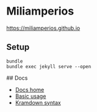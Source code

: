 # Miliamperios

https://miliamperios.github.io

## Setup

```
bundle
bundle exec jekyll serve --open
```

## Docs

* [Docs home](https://jekyllrb.com/docs/home/)
* [Basic usage](https://jekyllrb.com/docs/usage/)
* [Kramdown syntax](https://kramdown.gettalong.org/syntax.html)
